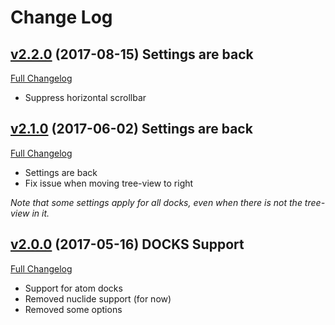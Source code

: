 # Change Log

## [v2.2.0](https://github.com/lexcast/tree-view-autoresize/tree/v2.2.0) (2017-08-15) Settings are back
[Full Changelog](https://github.com/lexcast/tree-view-autoresize/compare/v2.1.0...v2.2.0)

- Suppress horizontal scrollbar

## [v2.1.0](https://github.com/lexcast/tree-view-autoresize/tree/v2.1.0) (2017-06-02) Settings are back
[Full Changelog](https://github.com/lexcast/tree-view-autoresize/compare/v2.0.0...v2.1.0)

- Settings are back
- Fix issue when moving tree-view to right

*Note that some settings apply for all docks, even when there is not the tree-view in it.*

## [v2.0.0](https://github.com/lexcast/tree-view-autoresize/tree/v2.0.0) (2017-05-16) DOCKS Support
[Full Changelog](https://github.com/lexcast/tree-view-autoresize/compare/v1.6.0...v2.0.0)

- Support for atom docks
- Removed nuclide support (for now)
- Removed some options
